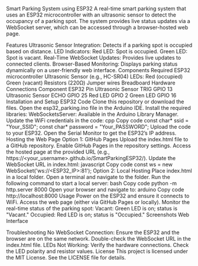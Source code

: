 Smart Parking System using ESP32
A real-time smart parking system that uses an ESP32 microcontroller with an ultrasonic sensor to detect the occupancy of a parking spot. The system provides live status updates via a WebSocket server, which can be accessed through a browser-hosted web page.

Features
Ultrasonic Sensor Integration: Detects if a parking spot is occupied based on distance.
LED Indicators:
Red LED: Spot is occupied.
Green LED: Spot is vacant.
Real-Time WebSocket Updates: Provides live updates to connected clients.
Browser-Based Monitoring: Displays parking status dynamically on a user-friendly web interface.
Components Required
ESP32 microcontroller
Ultrasonic Sensor (e.g., HC-SR04)
LEDs:
Red (occupied)
Green (vacant)
Resistors (220Ω)
Jumper wires
Breadboard
Hardware Connections
Component	ESP32 Pin
Ultrasonic Sensor TRIG	GPIO 13
Ultrasonic Sensor ECHO	GPIO 25
Red LED	GPIO 2
Green LED	GPIO 16
Installation and Setup
ESP32 Code
Clone this repository or download the files.
Open the esp32_parking.ino file in the Arduino IDE.
Install the required libraries:
WebSocketsServer: Available in the Arduino Library Manager.
Update the WiFi credentials in the code:
cpp
Copy code
const char* ssid = "Your_SSID";
const char* password = "Your_PASSWORD";
Upload the code to your ESP32.
Open the Serial Monitor to get the ESP32’s IP address.
Hosting the Web Page
Option 1: GitHub Pages
Upload the index.html file to a GitHub repository.
Enable GitHub Pages in the repository settings.
Access the hosted page at the provided URL (e.g., https://<your_username>.github.io/SmartParkingESP32/).
Update the WebSocket URL in index.html:
javascript
Copy code
const ws = new WebSocket('ws://<ESP32_IP>:81');
Option 2: Local Hosting
Place index.html in a local folder.
Open a terminal and navigate to the folder.
Run the following command to start a local server:
bash
Copy code
python -m http.server 8000
Open your browser and navigate to:
arduino
Copy code
http://localhost:8000
Usage
Power on the ESP32 and ensure it connects to WiFi.
Access the web page (either via GitHub Pages or locally).
Monitor the real-time status of the parking spot:
Vacant: Green LED is on; status is "Vacant."
Occupied: Red LED is on; status is "Occupied."
Screenshots
Web Interface

Troubleshooting
No WebSocket Connection:
Ensure the ESP32 and the browser are on the same network.
Double-check the WebSocket URL in the index.html file.
LEDs Not Working:
Verify the hardware connections.
Check the LED polarity and resistor values.
License
This project is licensed under the MIT License. See the LICENSE file for details.

